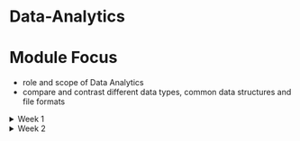 # Data-Analytics
# Module Focus
  - role and scope of Data Analytics
  - compare and contrast different data types, common data structures and file formats
<details>
<summary> Week 1 </summary>
<br>
  
# The basic of Data
  ## What is Data Analytics
  - is to examine and transform raw data into actionable insights that guide inforemed decision-making processess within an orgarnisation.
  - key responsibilities and skills
    - Data Collection and Preparation - sourcing data, cleaning and organizing data
    - Data aanlysis - employing statistical methods, ML techniques to interpret data, Identify trends and patterns not obvious.
    - Data visualization - creating visual presentations of data eg. charts and dashboards to make complex information easily understandable.
    - Decision Support - make recommendations based on data-driven insights guiding besiness decisions
    - Collaboration and Communication - collaborate with other ddepartements to understand their data needs and effectively communicate complex data findings to non-technical stakeholders.
    - Continuous Learning and Adaptation - keeping up-to=date with latest trends and adapt to new analytiacl model and methods.

  TASK 
  - Data Analyst 
    - Maths and Stats
    - python and sql
    - data collection , data analysis, data visualisation
    - collaboration and communication, continuous learning and adaptation
         
  3 major piilars that allow analytics programs to thrive : Data, Storage and Computing power.

  ## The Analytics Process
  - The process is iterative rather than sequantial as you can return/revisit to any stage if theres a error in your data.
  - AI :
  - ML :
  - Deep Learning :
     
  ## Data Governance
  - is the slab of stone that supports the 3 pillars.
  - ensure that the organization has high-quality data and is able to effectively control that data.

    ### Analytics tools
    - automate data analysis, improving ability to acquire, clean, manipulate, visualize and analyze data.

# Understand Data
  ## Data Types
  - a data element is an attribute about a person, place. they describe characteristics of activities.
  - data type limits the values a data element can have.

  ## Structures data types
  - is tabular data like a spreadsheet.
  - character data types limits data entry to only valid characters.
  
  ## Unstructured
  - is any type of data that does not fit neatly into the tabular model.
  - eg. digital images, audio and video recordings
  - storing unstructured data
    - binary

  ## Categories of data
  - Quantitative (How much/many?) vs Qualitative Data (What/why?)
  - Discrete vs Countinuous Data
    - discreete represent measurements that cant be subdivided. eg. whole number
    - Countinuous can represent measure of average and have decimal 
    - Quantitative (can be both), but Qualitative is discrete
  - Categorical Data
    - Text data with known, finite number of categories
  - Dimensional Data
    - is an approach to arranging data to facilitate analysis.
   
  ## Common Structures
  ### Structured data
  - Tabular data is structured data with values stored in consistent manner and organized into rows and columns. facilitates aggregation
  - specify a unique key to identify values in a row

  ### Unstructured
  - is qualitative, describing the characteristics of an event or object.
  - eg. images, audio , video and descriptive text
  - machine data is common source of unstructured data as machines operates they create a digital footprint that data is unstructured
  - storage - key is a unique identifier and value is the data itself.

  ### Semi-Structured
  - is data that has structure and that is not tabular. eg Email
  - Every Email has structural components eg. recipient, sender, subject, date and time
  - body of email is unstructured text, while attachments can be anything type of file.

  ## Common File formats
  - facilitate data exchange and tool interoperability.
  - Text Files
  - Fixed-Width Files
  - JavaScript Object Notation
  - Extensible Markup Language (XML)
  - HyperText Markup Language (HTML)

# Data Preparation and Exploration
- Module focus
  - understand how to explore and acquire data
  - learn databases and need to classify and store or structure data
  - data manipulation techniques and how to manage data quality
  - fundamentals of stats and analysis techniques
 
  ## Databases and Data Acquisition
  - Two categories of databases
    - Relational - for storing and processing structured data
    - Nonrelational - 

  ### The Relational Model
  - The entity relationship diagram (ERD) is a visual of data modelling process, it shows the connection between related entities.
  - cardinality refers to the relationship between two entities.
  - unary relationship is when an entity has a connection with itself.
  - A binary relationship connects two entities
   
  ### Relational Databases
  - Relational databasess let you make operational system out of an ERD, Relational entities correspond to databases tables, and entity attributes correspond to table columns.
  - An associative table is both a table and a relationship
  - every row in a relational database must be unique
  - a prinmary key is one or more attributes that uniquely identify a specific row
  - a foreign key is or more columns in one table that points to corresponding columns in a related table, FK enforces referential integrity.
   
  RELATIONAL VS NON-RELATION
  - Relational - data consistency, security, ease of back up
  - Non-Relational - flexibility, high scalability, cost effective
   
  ### Non-Relational Databases
  - does not have a predefined strucure based or tabular data
  - examples
    - key-value database
      - key is globally unique across entire database
      - the data corresponding eith key can structured or ustructured
      - can scale to accomododate many simultaneous request without impacting perfomance.
    - Document
      - is similar to key-value database bbut the value is restricted to a specific structured format eg JSON
    - Column-Family
      - use an index to identify data in groups of related columns.
      - good ability to scale
    - Graph
      - specialize in exploring relationship between pieces of data.
      - each animal and person represent a node in the graph.

  ## Database Use cases
  ### Online Transactional Processing (OLTP)
  - handles daily transactions eg booking flight, or ordering online
  - balance the ability to write and read data efficiently

  ### Normalisation
  - is a process for structuring a database in a way that minimizes duplication of data.
  - First nomrmal form(!NF) is when every row in a table and every column contains a unique value
  - Second Normal Form(2NF) starts where 1NF leaves off, all nonprimary key values must depend on the entire primary key.
  - Third Normal Form(3NF) all columns must depend on only the primary key (highly normalized)

  ### Online Analytical Processing (OLAP)
  - focus on ability of organizations to analyze data.
  - OLAP and OLTP databases can use relational database but their structures are different.
  - OLTP balance transactional read and write perfomance, resulting in highly normalised design (3NF)
  - OLAP have denormalized design, this is wider tables distribution of data instead of multiple tables. more efficient for analytical queries to read large amount of data for single table.

   ### Schema Concepts
   - Tradictional systems require highly normalised databases, denormalized is for analytical systems.
   - A *Data warehouse* - is database thats aggregates data from many transactional systems for analytical purposes. (Facilitates analytics)
   - A *Data mart* is a subset of a data warehouse. DW server entire organization whereas DM focus on particular department within organization.
   - A *Data Lake* - stores raw data in its native format instead of conforming to a relational database structure.

  VIDEO
  - Database - relational database - record data (OLTP) - stored in tables , data is highly detailed, flexible
  - DW - used for analytical processing(OLAP) - databases send data to data warehouse via ETL process - data is summarized


|   DATABASE           |  DATA WAREHOUSE            |
| ------------ | ------------ |
| Transactions             | Analytics and reporting             |
| fresh and detailed data             | refreshed periodically and summarized             |
| slow when querying large amounts of data and slow down transactional processes   |  faster and dont interfere with any processes            |

  - Data lake - designed to capture raw data - made for large amounts of data
  - Star schema facilitate analytical processing, denormalized to improve read perfomance over large data,simple queries, data from OLTP into star create large data duplication so consume more space, DM use star 
  - snownflake - less denormalized,  complex query as tables grows, more complex, less storage, DW use snowflake

  ### Dimensionality
  - refers to the number of attributes a table has.
  - greater the attributes the greater higher the dimensionality.


  ## Data acquisition COncepts
  ### Integration
  - Data from transactional systems flow into data warehouses and data marts for analysis.
  - you retrieve, reshape, insert data to move data between operational and analytical environments. you can use variety of methods to transfer data efficiently and effectively.
  - one approach is Extract, Transform, and Load (ETL0
    1. Extract - extract data from source to staging area. goal is move data from relational database into a flat file
    2. Transform - goal reformat data from its transactional to data warehouse's analytical design
    3. Load - ensure data gets into the analytical system
   
  - ELT has speed advantages


  ### Data collection methods
  - Application Programming Interfaces(APIs)
  - Web services
  - Web Scrabing
  - Human in the loop
  - Surveys
  - Survey tools
  - Observation
  - Sampling

  ## Working with Data
  - to turn a database design into an operation database ready to accept data, you use Data Definition Language(DDL) components of SQL.
  - DDL lets you create, modify and delete tables
  - to generate insights, use Data Manipulation Language(DML) capabilities of SQL to insert, modify and retrieve information from databases.
  - DDL manage structure while DML manage data in the database

  ### Data Manipulation
  - 4 possible actions
    - Create new data
    - Read existing data
    - Update existing data
    - Delete existing data
  - CRUD operations

    Data Manipulation in SQL

    |  Operation     |  SQL Keyword     |  Description  |
    | -------------- |  --------------  |  --------------  |
    |  Create        |  INSERT          |  Creates new data in an existing table  |
    |  Read          |  SELECT          |  Retrieves data from an existing table  |
    |  Update        |  UPDATE          |  Changes existing data in an existing table  |
    |  Delete        |  DELETE          |  Removes existing data from an existing table  |



# Data Quality
- challenges of data quality
- data manipulation techniques
- applying data quality control

## Data Quality Challenges
- examining each data source and its own unique quality issues.

  ### Duplicate Data
  - occurs when data representing the same transaction is accidentally duplicated within a system.
  - resolve by prevent its creation and duplicate resolution process
  - source is having multiple data sources
 
  ### Redundant Data
  - is a function of intergrating multiple systems.
  - happens when same data exist in multiple places, also inaapropriate database design.
  - shared data elements
  - resolving redundant data
    - synchronization to shared data elements
    - resturcture tables
   
  ### Missing Values (Null Values)
  - impacts data quality
  - occur when you expect an attribute to contain data but nothing is there.
  - A null value is an absent of a value
  - to handle missing values, first check their existence.
 
  ### Invalid Data
  - are values outside the valid range for a given attribute.
  - violates a business rule instead of having a incorrect data type e.g for temperature -99 999 is a valid number but not a valid temperature in Earth.
 
  ### Nonparametric Data
  - is data collected from cater=gorical variables.
  - categories differ it can indicate differentiation or rank order associated eg. rank pain in a scale of 0 to 10.
 
  ### Data Outliers
  - is a value that differs significantly from other observations in a dataset.
 
  ### Specicification mismatch
  - describes the target value for a component
  - occurs when an individual components characteristics are beyond the range of acceptable values.
 
  ### Data type Validation
  - ensures that values in a dataset have a consistent data type.

  ## Data Manipulation Techbiques
  ### Recoding Data
  - is a technique to map original values for a variable into new values to facilitate analysis.
  - recoding group data into multiple categories, creating categorical variable
    - Nominal - variable with 2 or more categories with no natural order of categories eg hair color
    - Ordinal - category with an inherent rank eg T-shirt size
    - variable values fit into fixed numner of categories

  ### Derived variables
  - is a new varible resulting from a calculation on an existing variable.
  - dont have to be categorical
 
  ### Data Merge
  - uses a common variable combine multiple datasets with different structures into a single dataset.
  - improve data quality
 
  ### Data Blending
  - combines multiple sources of data into a single dataset at the reporting layer.
  - allows analyst to combine datasets in ad hoc manner without saving blended sataset in a relational database.
  - blended satasset exist only at the reporting layer
 
  ### Concatenation
  - merging of separe variables into a single variable.
 
  ### Data append
  - combines multiple data sources with the same structure, resulting in a new dataset containing all rows from the original datasets.
  - f
 
  ### Imputation
  - is a technique for dealing with missing values by replacing them with substitutes.
  - approaches to handle missing data
    - Remove missing data (Rows)
    - Replace with Zero
    - Replace with Overall average
    - Replace with Most Frequent(MODE)
    - Closest value average
   
  ### Reduction
  - is the process of shrinking an extensive dataset without begatively impacting its analytical value.
  - types
    - dimensionality reduction
      - reduction technique is dimensionality reduction which removes attributes from a dataset.
        - removing attributes reduces dataset overall size.
    - numerosity reduction
      - reduces overall volume of data. eg. using histogram
      - improve efficiency of analysis.
    - sampling
      - is a technique that selects a subset of individual records from their initial dataset.

  - Aggregation - is the summarization of raw data for analysis and control of privacy. eg finding max or min of data
  - Transposing data - is swaping rows and columns to facilitate analysis.
  - Normalization - converts data from different scales to same scale.
  - Min-Max Normalization -
  - Parsing/String Manipulation -

  ## Managing Data Quality
  ### Circumstances to check for Quality
  - every stop along data life-cycle journey can impact data quality.
 
  ### Automated Validation

  ### Data Quality Dimensions
  - consider multiple attributes of data
  - account for 6 dimensions
    - Data accuracy
    - Data completeness
    - Data consistency
    - Data Timeliness
    - Data Uniqueness
    - Data Validity
   
  ### DQ Rules and metrics
  - understandin data qualuty dimensions, consider how to measure each of them to improve overall quality
  - 

  ### Methods to validate quality
  - Reasonable Expectations
    - check where ot not data in you analytics environment meet reasonable expectations.
   
  - Data profiling
    - use statistical measures to check for data discrepancies, including values that are missing. infrequently ot too frequently occurrence anor ekimination.
   
  - Data Audits
    - use data profiling techniques that help identify data integrity and security issues
   
  - Sampling
    - use a subset of data to inform conclusions about overall data.
   
  - Cross-Validation
    - evaluates how well predictive models perfom
    - divide data into 2
      - training set - build predictive model
      - testing set - determine how accurate the prediction is
    

# Data Analytics and Reporting
- insight is a new piece of information you create from data that influence a decision.
- understand concepts of stats
- learn descriptive stat methods
- inferential stat methods
- types of analysis and key techniques

## Fundamentals of Statistics
- a population represents all the data subjects you want to analyze.
- a census is obtaining data for every element of your population.
- 

</details>

<details>
<summary> Week 2 </summary>
<br>

# Data Analytics and Reporting
## Spreadsheets
- provide intuitive way to organize data into rows and columns.

## Programming Languages
  ### R programming
  - focuses on creating analytics applications.

  ### Python
  - python data analysis library (pandas) provides a set of tools for structuring and analyzing data.

  ### Structured Query Language (SQL)
  - DDL - define structure of database
  - DML - work with data inside a database
  - DDL Commands
    - CREATE - create a new table
    - ALTER - change the structure of a table already created
    - DROP - deletes an entire table from server
  - DML commands
    - SELECT - retrieve information from database
    - INSERT - add new records(Rows) to a database
    - UPDATE - modify rows in the database
    - DELETE - delete rows from a database table

## Statistics Packages
  ### IBM SPSS
  ### Stata
  ### Minitab

## Machine Learning
  ### IBM SPSS Modeler
  ### RapidMiner

## Analytics Suites
  ### IBM Cognos
  - major components
    - Cognos connection - web-based offers access to other elements of cognos suite
    - Query Studio - provides access to data querying and basic reporting tools
    - Report studio - offers advance reporting design tools for complex reporting needs.
    - Analysis Studio - enables advanced modelling and analytics on large datasets\
    - Event studio - provides real time data monitoring and alerting
    - Metric studio - offers the ability to create scorecards
    - Cognos viewer - allows stakeholders to easily interact with data
   
  ### Microsoft Power BI
  - built on SQL server database
  - easy intergration and cost effective
  - major components
    - Power BI desktop - allows to interact with data
    - Power BI is Microsoft (SaaS) offering power BI capabilities in the cloud
    - Mobile apps - provide users of iOS, Android windows device with access to power BI capabilities
    - Power BI report builder - allows developers to create paginated reports
    - Power BI report Server - offers organizations the ability to host their own Power BI environment
   
  ### MicroStrategy
  ### Domo
  ### Datorama
  ### AWS QuickSight
  ### Tableau
  ### Qlik
  ### BusinessOjects

# Data Visualization
## Understanding Business Requirements
- A report is a static electronic or physical document that reflects information at a given point in time.
- Dashboard is an alternative visualization that encourages people to explore data dynamically.
- when developing a report or dashboard understand the auidence and their needs
- after that identify data sources that satisfy their requirments
- pull approach - publish a report to known location eg web page
- push approach - report is automatically sent to appropriate people
- blended approach - (Store the report centrally) inform people that the report is available while maintaining central control of the report itself.

## Inderstanding Report Design Elements
- design principles (5 C's ) of creating visualization
  - Control - how you focus the attention of your auidence
  - Correctness - information mast be accurate with no spelling mistakes
  - Clarity - select right visualization tool for communicating your message and easy to interpret and read
  - Consistency - use same design , documentation elements thoughout
  - Concentration - use visuals to focus auidence attention on rekevant information without overwhelming details.
 
## Report Cover Page
- have a concise title that describes the contents of the report
- communicate a significant insight from the report

## Executive Summary
- provide overview of reports contents
## Design Elements
- color schemes - limited selection of colors use when creating a report / dashboard.
- page layout - determines the arrangement of its component parts.
- font size - 
- style
- charts
- corporate standards
  
## Dashboard Development Methods
- Dashboards are dynamic tools that helps people explore data to inform their decision-making.

  ### Consumer Types
  ### Data Source Considerations
  - static data is data thar refreshes at some regular interval. a design pattern is for operational databases to update a data warehousee everynight.
  - Continuous data (live data) - comes directly from an operational databse that people use to perfom their daily duties. operational database provides live data feed to the dashboard.
 
  ### Data Type Coonsiderations
  - dashboards differs from report as dashboard use software as the delivery mechanism.
  - When creating a dashboard, you use qualitative data to create dimensions.
  - A dimension is attribute used to divide data into categories.
  - a measure is a numeric, quantitative value that a dashboard user is curious about.
  ### Development Process
  - after identify data sources that power your dashboard, develop the dashboard
  - use wireframes - is blueprint for an application that defines the basic design and functions of a dashboard.
  - use mock-up - extends a wireframe by provideing details about visual elements of the dashboard. goal is give a perspective as to the dashboards final user interface.
 
  ### Delivery Considerations
  ### Operational Considerations
  - As you build a dashboard,clearly define the access permissions.
  - Access permissions define the data that a given person can access. 

## Exploring Visualization Types
  ### Charts
  - methods for visualizing both qualitative and quantitative data.
    - Line chart
    - pie chart - presents categorical, or discrete, data as individual slices of the pie.
    - bar chart - presents categorical data.
    - stacked chart -  starts with a bar chart and extends it by incorporating proportional segments on each bar for categorical data.
    - scatter chart -
    - bubble chart -
  - histograms are particularly well suited to illustrating frequency and centrality.
    - is a chart that shows a frequency distribution for numeric data.
  - maps
    - geofraphic maps -
    - heat -
    - tree -
  - warefall - displays the cumulative effect of numeric values over time.
  - infographic -
  - word cloud -  is a visualization that uses shape to signify the importance of words. and eliminate common words and conjunctions.

## Comparing Report  Types
  ### Static and Dynamic
  - static reports pull data from various data sources to reflect data at a specific point in time.
  - Dynamic report give real-time access to information.

  ### Ad hoc
  - Ad hoc reports / one-time use existing data to meet a unique need at a specific point in time.

  ### Self-Service (On-Demand)
  ### Recurring Reports
  - provide summary information on a regularly scheduled basis. get delivered to their audience immediately after creation.
    - Compliance report - detail how your organization meet its compliance obligations.
    - financial compliance
    - safety compliance
    - risk compliance
   
  ### Tactical and Research
  - tactical reports - provides information to onform an organization short term decisions
  - research report helps an organisation make strategic decisions

# Data Governance
## Data Governace concepts
- is set of policies, procesures and controls an organization develops to safeguard its information while making it useful for transactional and analytic purposes.
- it umbrella term covering creation, interpretation and enforcement of data.
- these policies promote data quality, use of data attributes, access to different data domains. also identify how to secure data, comply with regulations, protect data privacy..

  ### Data Governance Roles
- Data stewardship is a=the act of developing the policies and procedures for looking after an organization's data quality, security, privacy and regulatory compliance.
- data steward is responsible for leading an organization's data gorvance activities.
- A data owner is a senior business leader with overall responsibility for a specific data domain.
- A data domain/ data subject area contains data about a particular operational division within organization.
- subject area data steward works in the data owners organization.
- a data custodian is a role given to someone who implements technical controls that execute data governance policies. usualky IT who configure applications, dashboards and database.
- Data access requirements determine which people need access to what data.
- when determining access requirements, essential to develop data classification matrix.
- Data classification matrix defines categories, descriptions and disclosure implications for data
- A data steward works with a data owner to establish broad classifications, with subject area data stewards to develop procedures for granting access to information, and with data custodians to ensure the appropriate technical controls are in place to protect information.

  ### Access Permissions
  - Role-based acess means that instead of giving access to individual people, you grant access to the role they occupy.
  - a role-based access approach facilitates permissions maintenance and improves consistency.
 
  ### Group Permissions
  - an organization chart documents the reporting structure within an organization.
 
  ### Data Use Agreements
  - A data use agreement (DUA) is a conctractual document for transferring private data between organizations. establish a dua before sharing data with outside party.
 
  ### Security requirements
  - TECHNICAL CONTROLS FOR PROTECTING DATA.
  - Data encryption for data protection, as data is unsuable without the key to decrypt it.
  - Encrypt data at rest as well as data in trnasit to keep it secure.
  - data at rest locations is databases and flat files.
  - Transparent Data Encryption (TDE) ensure the database files and log file are encryped.
  - data ib transit is data actively moving between one location to another, during data transmission encrypt the connection between the locations.
  - transmitting data over internrt uses HTTP to ensure data security use TLS.
 
  ### Storage Environment Requirements
  - data at rest exist in local storage, shared drive and cloud, regardless of storage environment encrypt all data at rest.
 
  ### User Requirements
  - specify how to collect, process, use, store, retain and remove data.
  - crucial to effective data govarnance
  - An acceptable use policy (AUP) defines an individual's responsibilities when accessing, using, sharing and removing organizational data.
  - AUP has provisions for each type of data in an organizations's data classification matrix.
  - AUPs describe acceptable locations for storing proprietary information; what to do in the event of theft, loss, or unauthorized disclosure; and methods of disposal.
 
  ### Entity Relationship Requirements
  - 

  ### Data classification requirements
  - is the process of analyzing data and organizing it into risk-based categories.
  - when classifying data you put data elements into one of the four classifications.
  - Personally Identifiable Information (PII) is any data that can uniquely identify a person.


  ### Payment card information
  - payment card industry (PCI) is a non-governmental body that governs card-based financial payments.
  - To prevent integrity of card-based financial transactions, fraud finacial services build PCI Security Standards Council (PCI SSC).
  - PCI SSC develops policies to govern the processing, transmission and storage of electronic payments.
  -  
</details>

